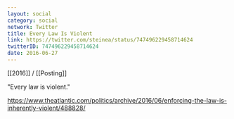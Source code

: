 ```yaml
---
layout: social
category: social
network: Twitter
title: Every Law Is Violent
link: https://twitter.com/steinea/status/747496229458714624
twitterID: 747496229458714624
date: 2016-06-27
---
```


[[2016]] / [[Posting]]

"Every law is violent."

<https://www.theatlantic.com/politics/archive/2016/06/enforcing-the-law-is-inherently-violent/488828/>
